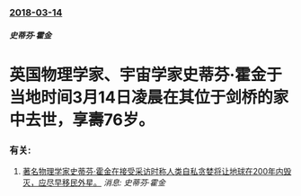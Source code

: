 ### [2018-03-14](/news/2018/03/14/index.md)

##### 史蒂芬·霍金
# 英国物理学家、宇宙学家史蒂芬·霍金于当地时间3月14日凌晨在其位于剑桥的家中去世，享壽76岁。




### 有关:

1. [ 著名物理学家史蒂芬·霍金在接受采访时称人类自私贪婪将让地球在200年内毁灭，应尽早移民外星。](/news/2010/08/9/著名物理学家史蒂芬-霍金在接受采访时称人类自私贪婪将让地球在200年内毁灭-应尽早移民外星.md) _消息: 史蒂芬·霍金_

